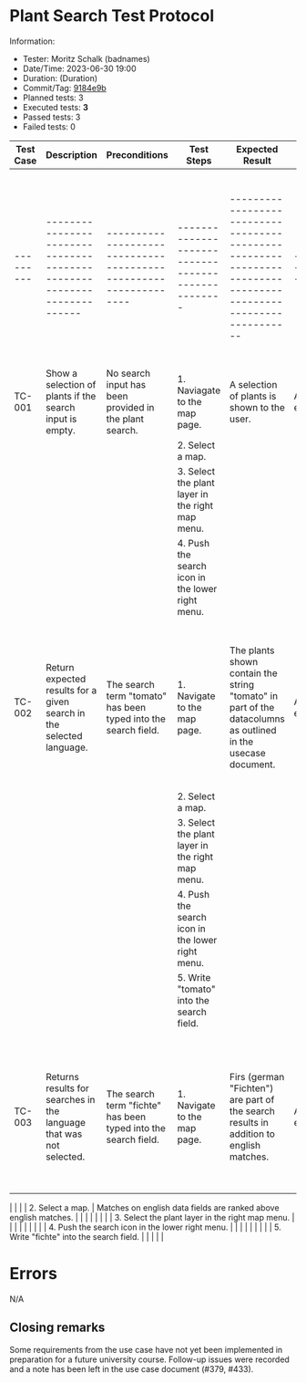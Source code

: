 # Plant Search Test Protocol

Information:

- Tester: Moritz Schalk (badnames)
- Date/Time: 2023-06-30 19:00
- Duration: (Duration)
- Commit/Tag: [9184e9b](https://github.com/ElektraInitiative/PermaplanT/commit/9184e9b4eaab0ddb633b72051adf97e2be5f4fa7)
- Planned tests: 3
- Executed tests: **3**
- Passed tests: 3
- Failed tests: 0

| Test Case | Description                                                            | Preconditions                                                    | Test Steps                                         | Expected Result                                                                                                | Actual Result   | Test Result   | Notes                                                                                                  |
| --------- | ---------------------------------------------------------------------- | ---------------------------------------------------------------- | -------------------------------------------------- | -------------------------------------------------------------------------------------------------------------- | --------------- | ------------- | ------------------------------------------------------------------------------------------------------ |
| --------- | ---------------------------------------------------------------------- | ---------------------------------------------------------------- | -------------------------------------------------- | -------------------------------------------------------------------------------------------------------------- | --------------- | ------------- | ------------------------------------------------------------------------------------------------------ |
| TC-001    | Show a selection of plants if the search input is empty.               | No search input has been provided in the plant search.           | 1. Naviagate to the map page.                      | A selection of plants is shown to the user.                                                                    | As expected.    | ✔️            |                                                                                                        |
|           |                                                                        |                                                                  | 2. Select a map.                                   |                                                                                                                |                 |               |                                                                                                        |
|           |                                                                        |                                                                  | 3. Select the plant layer in the right map menu.   |                                                                                                                |                 |               |                                                                                                        |
|           |                                                                        |                                                                  | 4. Push the search icon in the lower right menu.   |                                                                                                                |                 |               |                                                                                                        |
|           |                                                                        |                                                                  |                                                    |                                                                                                                |                 |               |                                                                                                        |
|           |                                                                        |                                                                  |                                                    |                                                                                                                |                 |               |                                                                                                        |
| TC-002    | Return expected results for a given search in the selected language.   | The search term "tomato" has been typed into the search field.   | 1. Navigate to the map page.                       | The plants shown contain the string "tomato" in part of the datacolumns as outlined in the usecase document.   | As expected     | ✔️            | The test was repeated with german language settings and the search term "tomate" instead of "tomato"   |
|           |                                                                        |                                                                  | 2. Select a map.                                   |                                                                                                                |                 |               |                                                                                                        |
|           |                                                                        |                                                                  | 3. Select the plant layer in the right map menu.   |                                                                                                                |                 |               |                                                                                                        |
|           |                                                                        |                                                                  | 4. Push the search icon in the lower right menu.   |                                                                                                                |                 |               |                                                                                                        |
|           |                                                                        |                                                                  | 5. Write "tomato" into the search field.           |                                                                                                                |                 |               |                                                                                                        |
|           |                                                                        |                                                                  |                                                    |                                                                                                                |                 |               |                                                                                                        |
|           |                                                                        |                                                                  |                                                    |                                                                                                                |                 |               |                                                                                                        |
|           |
| TC-003    | Returns results for searches in the language that was not selected.    | The search term "fichte" has been typed into the search field.   | 1. Navigate to the map page.                       | Firs (german "Fichten") are part of the search results in addition to english matches.                         | As expected.    | ✔️            | The test was repeated with german language settings and the search term "fir" instead of "fichte".     |

| | | | 2. Select a map. | Matches on english data fields are ranked above english matches. | | | |
| | | | 3. Select the plant layer in the right map menu. | | | | |
| | | | 4. Push the search icon in the lower right menu. | | | | |
| | | | 5. Write "fichte" into the search field. | | | | |

# Errors

N/A

## Closing remarks

Some requirements from the use case have not yet been implemented in preparation for a future university course.
Follow-up issues were recorded and a note has been left in the use case document (#379, #433).
